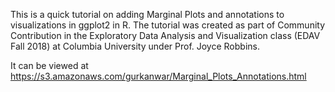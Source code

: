 This is a quick tutorial on adding Marginal Plots and annotations to visualizations in ggplot2 in R. The tutorial was created as part of Community Contribution in the Exploratory Data Analysis and Visualization class (EDAV Fall 2018) at Columbia University under Prof. Joyce Robbins.

It can be viewed at https://s3.amazonaws.com/gurkanwar/Marginal_Plots_Annotations.html 
